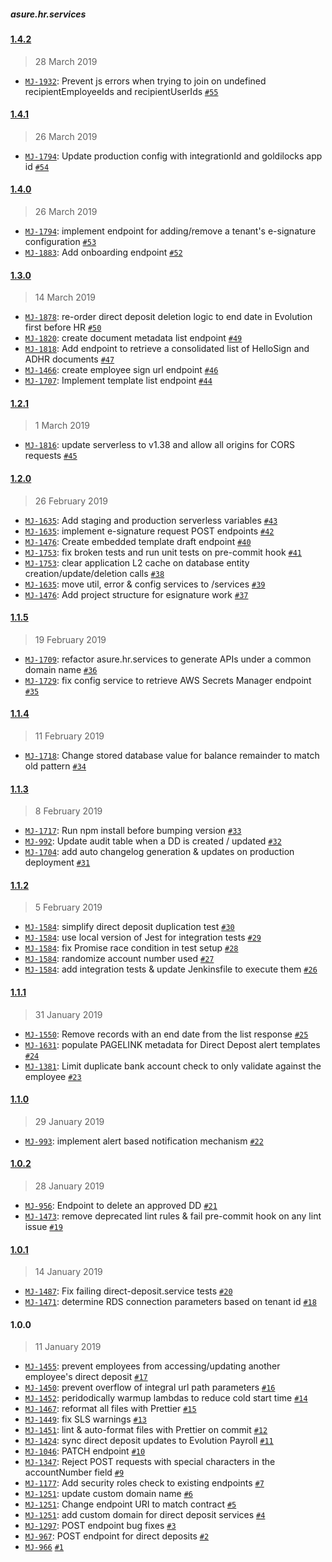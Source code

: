 #####  asure.hr.services

#### [1.4.2](https://bitbucket.org/iSystemsTeam/asure.hr.services/compare/1.4.2..1.4.1)

> 28 March 2019

- [`MJ-1932`](https://evolutionpayroll.atlassian.net/browse/MJ-1932): Prevent js errors when trying to join on undefined recipientEmployeeIds and recipientUserIds [`#55`](https://bitbucket.org/iSystemsTeam/asure.hr.services/pull-requests/55)

#### [1.4.1](https://bitbucket.org/iSystemsTeam/asure.hr.services/compare/1.4.1..1.4.0)

> 26 March 2019

- [`MJ-1794`](https://evolutionpayroll.atlassian.net/browse/MJ-1794): Update production config with integrationId and goldilocks app id [`#54`](https://bitbucket.org/iSystemsTeam/asure.hr.services/pull-requests/54)

#### [1.4.0](https://bitbucket.org/iSystemsTeam/asure.hr.services/compare/1.4.0..1.3.0)

> 26 March 2019

- [`MJ-1794`](https://evolutionpayroll.atlassian.net/browse/MJ-1794): implement endpoint for adding/remove a tenant's e-signature configuration [`#53`](https://bitbucket.org/iSystemsTeam/asure.hr.services/pull-requests/53)
- [`MJ-1883`](https://evolutionpayroll.atlassian.net/browse/MJ-1883): Add onboarding endpoint [`#52`](https://bitbucket.org/iSystemsTeam/asure.hr.services/pull-requests/52)

#### [1.3.0](https://bitbucket.org/iSystemsTeam/asure.hr.services/compare/1.3.0..1.2.1)

> 14 March 2019

- [`MJ-1878`](https://evolutionpayroll.atlassian.net/browse/MJ-1878): re-order direct deposit deletion logic to end date in Evolution first before HR [`#50`](https://bitbucket.org/iSystemsTeam/asure.hr.services/pull-requests/50)
- [`MJ-1820`](https://evolutionpayroll.atlassian.net/browse/MJ-1820): create document metadata list endpoint [`#49`](https://bitbucket.org/iSystemsTeam/asure.hr.services/pull-requests/49)
- [`MJ-1818`](https://evolutionpayroll.atlassian.net/browse/MJ-1818): Add endpoint to retrieve a consolidated list of HelloSign and ADHR documents [`#47`](https://bitbucket.org/iSystemsTeam/asure.hr.services/pull-requests/47)
- [`MJ-1466`](https://evolutionpayroll.atlassian.net/browse/MJ-1466): create employee sign url endpoint [`#46`](https://bitbucket.org/iSystemsTeam/asure.hr.services/pull-requests/46)
- [`MJ-1707`](https://evolutionpayroll.atlassian.net/browse/MJ-1707): Implement template list endpoint [`#44`](https://bitbucket.org/iSystemsTeam/asure.hr.services/pull-requests/44)

#### [1.2.1](https://bitbucket.org/iSystemsTeam/asure.hr.services/compare/1.2.1..1.2.0)

> 1 March 2019

- [`MJ-1816`](https://evolutionpayroll.atlassian.net/browse/MJ-1816): update serverless to v1.38 and allow all origins for CORS requests [`#45`](https://bitbucket.org/iSystemsTeam/asure.hr.services/pull-requests/45)

#### [1.2.0](https://bitbucket.org/iSystemsTeam/asure.hr.services/compare/1.2.0..1.1.5)

> 26 February 2019

- [`MJ-1635`](https://evolutionpayroll.atlassian.net/browse/MJ-1635): Add staging and production serverless variables [`#43`](https://bitbucket.org/iSystemsTeam/asure.hr.services/pull-requests/43)
- [`MJ-1635`](https://evolutionpayroll.atlassian.net/browse/MJ-1635): implement e-signature request POST endpoints [`#42`](https://bitbucket.org/iSystemsTeam/asure.hr.services/pull-requests/42)
- [`MJ-1476`](https://evolutionpayroll.atlassian.net/browse/MJ-1476): Create embedded template draft endpoint [`#40`](https://bitbucket.org/iSystemsTeam/asure.hr.services/pull-requests/40)
- [`MJ-1753`](https://evolutionpayroll.atlassian.net/browse/MJ-1753): fix broken tests and run unit tests on pre-commit hook [`#41`](https://bitbucket.org/iSystemsTeam/asure.hr.services/pull-requests/41)
- [`MJ-1753`](https://evolutionpayroll.atlassian.net/browse/MJ-1753): clear application L2 cache on database entity creation/update/deletion calls [`#38`](https://bitbucket.org/iSystemsTeam/asure.hr.services/pull-requests/38)
- [`MJ-1635`](https://evolutionpayroll.atlassian.net/browse/MJ-1635): move util, error & config services to /services [`#39`](https://bitbucket.org/iSystemsTeam/asure.hr.services/pull-requests/39)
- [`MJ-1476`](https://evolutionpayroll.atlassian.net/browse/MJ-1476): Add project structure for esignature work [`#37`](https://bitbucket.org/iSystemsTeam/asure.hr.services/pull-requests/37)

#### [1.1.5](https://bitbucket.org/iSystemsTeam/asure.hr.services/compare/1.1.5..1.1.4)

> 19 February 2019

- [`MJ-1709`](https://evolutionpayroll.atlassian.net/browse/MJ-1709): refactor asure.hr.services to generate APIs under a common domain name [`#36`](https://bitbucket.org/iSystemsTeam/asure.hr.services/pull-requests/36)
- [`MJ-1729`](https://evolutionpayroll.atlassian.net/browse/MJ-1729): fix config service to retrieve AWS Secrets Manager endpoint [`#35`](https://bitbucket.org/iSystemsTeam/asure.hr.services/pull-requests/35)

#### [1.1.4](https://bitbucket.org/iSystemsTeam/asure.hr.services/compare/1.1.4..1.1.3)

> 11 February 2019

- [`MJ-1718`](https://evolutionpayroll.atlassian.net/browse/MJ-1718): Change stored database value for balance remainder to match old pattern [`#34`](https://bitbucket.org/iSystemsTeam/asure.hr.services/pull-requests/34)

#### [1.1.3](https://bitbucket.org/iSystemsTeam/asure.hr.services/compare/1.1.3..1.1.2)

> 8 February 2019

- [`MJ-1717`](https://evolutionpayroll.atlassian.net/browse/MJ-1717): Run npm install before bumping version [`#33`](https://bitbucket.org/iSystemsTeam/asure.hr.services/pull-requests/33)
- [`MJ-992`](https://evolutionpayroll.atlassian.net/browse/MJ-992): Update audit table when a DD is created / updated [`#32`](https://bitbucket.org/iSystemsTeam/asure.hr.services/pull-requests/32)
- [`MJ-1704`](https://evolutionpayroll.atlassian.net/browse/MJ-1704): add auto changelog generation & updates on production deployment [`#31`](https://bitbucket.org/iSystemsTeam/asure.hr.services/pull-requests/31)

#### [1.1.2](https://bitbucket.org/iSystemsTeam/asure.hr.services/compare/1.1.2..1.1.1)

> 5 February 2019

- [`MJ-1584`](https://evolutionpayroll.atlassian.net/browse/MJ-1584): simplify direct deposit duplication test [`#30`](https://bitbucket.org/iSystemsTeam/asure.hr.services/pull-requests/30)
- [`MJ-1584`](https://evolutionpayroll.atlassian.net/browse/MJ-1584): use local version of Jest for integration tests [`#29`](https://bitbucket.org/iSystemsTeam/asure.hr.services/pull-requests/29)
- [`MJ-1584`](https://evolutionpayroll.atlassian.net/browse/MJ-1584): fix Promise race condition in test setup [`#28`](https://bitbucket.org/iSystemsTeam/asure.hr.services/pull-requests/28)
- [`MJ-1584`](https://evolutionpayroll.atlassian.net/browse/MJ-1584): randomize account number used [`#27`](https://bitbucket.org/iSystemsTeam/asure.hr.services/pull-requests/27)
- [`MJ-1584`](https://evolutionpayroll.atlassian.net/browse/MJ-1584): add integration tests & update Jenkinsfile to execute them [`#26`](https://bitbucket.org/iSystemsTeam/asure.hr.services/pull-requests/26)

#### [1.1.1](https://bitbucket.org/iSystemsTeam/asure.hr.services/compare/1.1.1..1.1.0)

> 31 January 2019

- [`MJ-1550`](https://evolutionpayroll.atlassian.net/browse/MJ-1550): Remove records with an end date from the list response [`#25`](https://bitbucket.org/iSystemsTeam/asure.hr.services/pull-requests/25)
- [`MJ-1631`](https://evolutionpayroll.atlassian.net/browse/MJ-1631): populate PAGELINK metadata for Direct Depost alert templates [`#24`](https://bitbucket.org/iSystemsTeam/asure.hr.services/pull-requests/24)
- [`MJ-1381`](https://evolutionpayroll.atlassian.net/browse/MJ-1381): Limit duplicate bank account check to only validate against the employee [`#23`](https://bitbucket.org/iSystemsTeam/asure.hr.services/pull-requests/23)

#### [1.1.0](https://bitbucket.org/iSystemsTeam/asure.hr.services/compare/1.1.0..1.0.2)

> 29 January 2019

- [`MJ-993`](https://evolutionpayroll.atlassian.net/browse/MJ-993): implement alert based notification mechanism [`#22`](https://bitbucket.org/iSystemsTeam/asure.hr.services/pull-requests/22)

#### [1.0.2](https://bitbucket.org/iSystemsTeam/asure.hr.services/compare/1.0.2..1.0.1)

> 28 January 2019

- [`MJ-956`](https://evolutionpayroll.atlassian.net/browse/MJ-956): Endpoint to delete an approved DD [`#21`](https://bitbucket.org/iSystemsTeam/asure.hr.services/pull-requests/21)
- [`MJ-1473`](https://evolutionpayroll.atlassian.net/browse/MJ-1473): remove deprecated lint rules &  fail pre-commit hook on any lint issue [`#19`](https://bitbucket.org/iSystemsTeam/asure.hr.services/pull-requests/19)

#### [1.0.1](https://bitbucket.org/iSystemsTeam/asure.hr.services/compare/1.0.1..1.0.0)

> 14 January 2019

- [`MJ-1487`](https://evolutionpayroll.atlassian.net/browse/MJ-1487): Fix failing direct-deposit.service tests [`#20`](https://bitbucket.org/iSystemsTeam/asure.hr.services/pull-requests/20)
- [`MJ-1471`](https://evolutionpayroll.atlassian.net/browse/MJ-1471): determine RDS connection parameters based on tenant id [`#18`](https://bitbucket.org/iSystemsTeam/asure.hr.services/pull-requests/18)

#### 1.0.0

> 11 January 2019

- [`MJ-1455`](https://evolutionpayroll.atlassian.net/browse/MJ-1455): prevent employees from accessing/updating another employee's direct deposit [`#17`](https://bitbucket.org/iSystemsTeam/asure.hr.services/pull-requests/17)
- [`MJ-1450`](https://evolutionpayroll.atlassian.net/browse/MJ-1450): prevent overflow of integral url path parameters [`#16`](https://bitbucket.org/iSystemsTeam/asure.hr.services/pull-requests/16)
- [`MJ-1452`](https://evolutionpayroll.atlassian.net/browse/MJ-1452): peridodically warmup lambdas to reduce cold start time [`#14`](https://bitbucket.org/iSystemsTeam/asure.hr.services/pull-requests/14)
- [`MJ-1467`](https://evolutionpayroll.atlassian.net/browse/MJ-1467): reformat all files with Prettier [`#15`](https://bitbucket.org/iSystemsTeam/asure.hr.services/pull-requests/15)
- [`MJ-1449`](https://evolutionpayroll.atlassian.net/browse/MJ-1449): fix SLS warnings [`#13`](https://bitbucket.org/iSystemsTeam/asure.hr.services/pull-requests/13)
- [`MJ-1451`](https://evolutionpayroll.atlassian.net/browse/MJ-1451): lint & auto-format files with Prettier on commit [`#12`](https://bitbucket.org/iSystemsTeam/asure.hr.services/pull-requests/12)
- [`MJ-1424`](https://evolutionpayroll.atlassian.net/browse/MJ-1424): sync direct deposit updates to Evolution Payroll [`#11`](https://bitbucket.org/iSystemsTeam/asure.hr.services/pull-requests/11)
- [`MJ-1046`](https://evolutionpayroll.atlassian.net/browse/MJ-1046): PATCH endpoint [`#10`](https://bitbucket.org/iSystemsTeam/asure.hr.services/pull-requests/10)
- [`MJ-1347`](https://evolutionpayroll.atlassian.net/browse/MJ-1347): Reject POST requests with special characters in the accountNumber field [`#9`](https://bitbucket.org/iSystemsTeam/asure.hr.services/pull-requests/9)
- [`MJ-1177`](https://evolutionpayroll.atlassian.net/browse/MJ-1177): Add security roles check to existing endpoints [`#7`](https://bitbucket.org/iSystemsTeam/asure.hr.services/pull-requests/7)
- [`MJ-1251`](https://evolutionpayroll.atlassian.net/browse/MJ-1251): update custom domain name [`#6`](https://bitbucket.org/iSystemsTeam/asure.hr.services/pull-requests/6)
- [`MJ-1251`](https://evolutionpayroll.atlassian.net/browse/MJ-1251): Change endpoint URI to match contract [`#5`](https://bitbucket.org/iSystemsTeam/asure.hr.services/pull-requests/5)
- [`MJ-1251`](https://evolutionpayroll.atlassian.net/browse/MJ-1251): add custom domain for direct deposit services [`#4`](https://bitbucket.org/iSystemsTeam/asure.hr.services/pull-requests/4)
- [`MJ-1297`](https://evolutionpayroll.atlassian.net/browse/MJ-1297): POST endpoint bug fixes [`#3`](https://bitbucket.org/iSystemsTeam/asure.hr.services/pull-requests/3)
- [`MJ-967`](https://evolutionpayroll.atlassian.net/browse/MJ-967): POST endpoint for direct deposits [`#2`](https://bitbucket.org/iSystemsTeam/asure.hr.services/pull-requests/2)
- [`MJ-966`](https://evolutionpayroll.atlassian.net/browse/MJ-966) [`#1`](https://bitbucket.org/iSystemsTeam/asure.hr.services/pull-requests/1)
